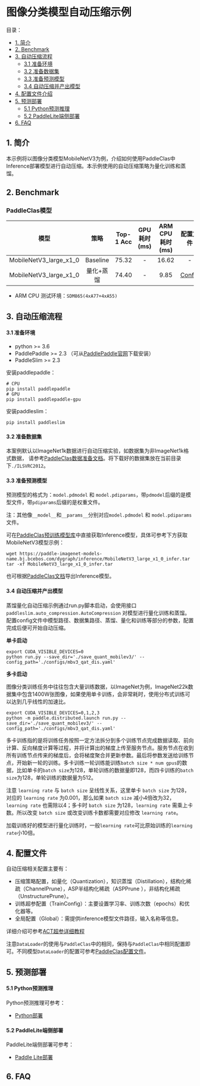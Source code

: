 # 图像分类模型自动压缩示例

目录：
- [1. 简介](#1-简介)
- [2. Benchmark](#2-benchmark)
- [3. 自动压缩流程](#3-自动压缩流程)
  - [3.1 准备环境](#31-准备准备)
  - [3.2 准备数据集](#32-准备数据集)
  - [3.3 准备预测模型](#33-准备预测模型)
  - [3.4 自动压缩并产出模型](#34-自动压缩并产出模型)
- [4. 配置文件介绍](#4-配置文件介绍)
- [5. 预测部署](#5-预测部署)
  - [5.1 Python预测推理](#51-python预测推理)
  - [5.2 PaddleLite端侧部署](#52-paddlelite端侧部署)
- [6. FAQ](#6-faq)


## 1. 简介
本示例将以图像分类模型MobileNetV3为例，介绍如何使用PaddleClas中Inference部署模型进行自动压缩。本示例使用的自动压缩策略为量化训练和蒸馏。

## 2. Benchmark

### PaddleClas模型

| 模型 | 策略 | Top-1 Acc | GPU 耗时(ms) | ARM CPU 耗时(ms) | 配置文件 | Inference模型 |
|:------:|:------:|:------:|:------:|:------:|:------:|:------:|
| MobileNetV3_large_x1_0 | Baseline | 75.32 | - | 16.62 | - | [Model](https://paddle-imagenet-models-name.bj.bcebos.com/dygraph/inference/MobileNetV3_large_x1_0_infer.tar) |
| MobileNetV3_large_x1_0 | 量化+蒸馏 | 74.40 | - | 9.85 | [Config](./mbv3_qat_dis.yaml) | [Model](https://paddle-slim-models.bj.bcebos.com/act/MobileNetV3_large_x1_0_QAT.tar) |


- ARM CPU 测试环境：`SDM865(4xA77+4xA55)`


## 3. 自动压缩流程

#### 3.1 准备环境

- python >= 3.6
- PaddlePaddle >= 2.3 （可从[PaddlePaddle官网](https://www.paddlepaddle.org.cn/install/quick?docurl=/documentation/docs/zh/install/pip/linux-pip.html)下载安装）
- PaddleSlim >= 2.3

安装paddlepaddle：
```shell
# CPU
pip install paddlepaddle
# GPU
pip install paddlepaddle-gpu
```

安装paddleslim：
```shell
pip install paddleslim
```

#### 3.2 准备数据集
本案例默认以ImageNet1k数据进行自动压缩实验，如数据集为非ImageNet1k格式数据， 请参考[PaddleClas数据准备文档](https://github.com/PaddlePaddle/PaddleClas/blob/release/2.3/docs/zh_CN/data_preparation/classification_dataset.md)。将下载好的数据集放在当前目录下`./ILSVRC2012`。


#### 3.3 准备预测模型
预测模型的格式为：`model.pdmodel` 和 `model.pdiparams`，带`pdmodel`后缀的是模型文件，带`pdiparams`后缀的是权重文件。

注：其他像`__model__`和`__params__`分别对应`model.pdmodel` 和 `model.pdiparams`文件。

可在[PaddleClas预训练模型库](https://github.com/PaddlePaddle/PaddleClas/blob/release/2.3/docs/zh_CN/algorithm_introduction/ImageNet_models.md)中直接获取Inference模型，具体可参考下方获取MobileNetV3模型示例：

```shell
wget https://paddle-imagenet-models-name.bj.bcebos.com/dygraph/inference/MobileNetV3_large_x1_0_infer.tar
tar -xf MobileNetV3_large_x1_0_infer.tar
```
也可根据[PaddleClas文档](https://github.com/PaddlePaddle/PaddleClas/blob/release/2.3/docs/zh_CN/inference_deployment/export_model.md)导出Inference模型。

#### 3.4 自动压缩并产出模型

蒸馏量化自动压缩示例通过run.py脚本启动，会使用接口 ```paddleslim.auto_compression.AutoCompression``` 对模型进行量化训练和蒸馏。配置config文件中模型路径、数据集路径、蒸馏、量化和训练等部分的参数，配置完成后便可开始自动压缩。

**单卡启动**

```shell
export CUDA_VISIBLE_DEVICES=0
python run.py --save_dir='./save_quant_mobilev3/' --config_path='./configs/mbv3_qat_dis.yaml'
```

**多卡启动**

图像分类训练任务中往往包含大量训练数据，以ImageNet为例，ImageNet22k数据集中包含1400W张图像，如果使用单卡训练，会非常耗时，使用分布式训练可以达到几乎线性的加速比。

```shell
export CUDA_VISIBLE_DEVICES=0,1,2,3
python -m paddle.distributed.launch run.py --save_dir='./save_quant_mobilev3/' --config_path='./configs/mbv3_qat_dis.yaml'
```
多卡训练指的是将训练任务按照一定方法拆分到多个训练节点完成数据读取、前向计算、反向梯度计算等过程，并将计算出的梯度上传至服务节点。服务节点在收到所有训练节点传来的梯度后，会将梯度聚合并更新参数。最后将参数发送给训练节点，开始新一轮的训练。多卡训练一轮训练能训练```batch size * num gpus```的数据，比如单卡的```batch size```为128，单轮训练的数据量即128，而四卡训练的```batch size```为128，单轮训练的数据量为512。

注意 ```learning rate``` 与 ```batch size``` 呈线性关系，这里单卡 ```batch size``` 为128，对应的 ```learning rate``` 为0.001，那么如果 ```batch size``` 减小4倍改为32，```learning rate``` 也需除以4；多卡时 ```batch size``` 为128，```learning rate``` 需乘上卡数。所以改变 ```batch size``` 或改变训练卡数都需要对应修改 ```learning rate```。

加载训练好的模型进行量化训练时，一般`learning rate`可比原始训练的`learning rate`小10倍。


## 4. 配置文件
自动压缩相关配置主要有：
- 压缩策略配置，如量化（Quantization），知识蒸馏（Distillation），结构化稀疏（ChannelPrune），ASP半结构化稀疏（ASPPrune ），非结构化稀疏（UnstructurePrune）。
- 训练超参配置（TrainConfig）：主要设置学习率、训练次数（epochs）和优化器等。
- 全局配置（Global）：需提供inference模型文件路径，输入名称等信息。

详细介绍可参考[ACT超参详细教程](https://github.com/PaddlePaddle/PaddleSlim/blob/develop/example/auto_compression/hyperparameter_tutorial.md)

注意```DataLoader```的使用与```PaddleClas```中的相同，保持与```PaddleClas```中相同配置即可。不同模型```DataLoader```的配置可参考[PaddleClas配置文件](https://github.com/PaddlePaddle/PaddleClas/tree/develop/ppcls/configs/ImageNet)。




## 5. 预测部署
#### 5.1 Python预测推理
Python预测推理可参考：
- [Python部署](https://github.com/PaddlePaddle/PaddleClas/blob/develop/docs/zh_CN/inference_deployment/python_deploy.md)



#### 5.2 PaddleLite端侧部署
PaddleLite端侧部署可参考：
- [Paddle Lite部署](https://github.com/PaddlePaddle/PaddleClas/blob/develop/docs/zh_CN/inference_deployment/paddle_lite_deploy.md)

## 6. FAQ
